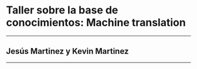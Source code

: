 # Taller sobre la base de conocimientos: Machine translation
***
## Jesús Martinez y Kevin Martinez
***
